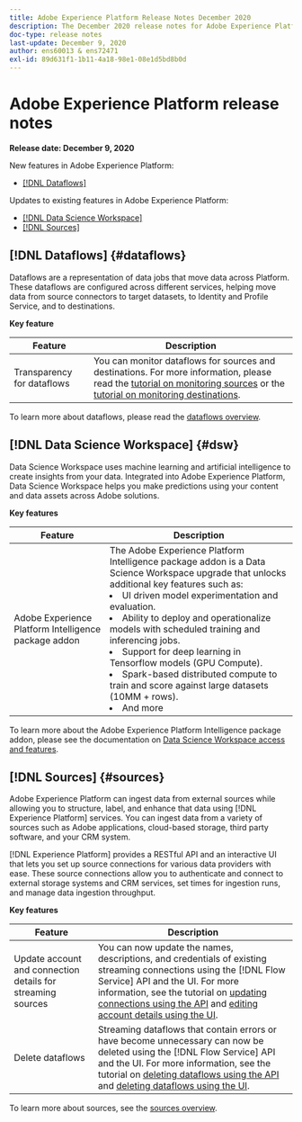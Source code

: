 ```yaml
---
title: Adobe Experience Platform Release Notes December 2020
description: The December 2020 release notes for Adobe Experience Platform.
doc-type: release notes
last-update: December 9, 2020
author: ens60013 & ens72471
exl-id: 89d631f1-1b11-4a18-98e1-08e1d5bd8b0d
---
```

# Adobe Experience Platform release notes 

**Release date: December 9, 2020**

New features in Adobe Experience Platform:

- [[!DNL Dataflows]](#dataflows)

Updates to existing features in Adobe Experience Platform:

- [[!DNL Data Science Workspace]](#dsw)
- [[!DNL Sources]](#sources)

## [!DNL Dataflows] {#dataflows}

Dataflows are a representation of data jobs that move data across Platform. These dataflows are configured across different services, helping move data from source connectors to target datasets, to Identity and Profile Service, and to destinations. 

**Key feature**

| Feature | Description |
| ------- | ----------- |
| Transparency for dataflows | You can monitor dataflows for sources and destinations. For more information, please read the [tutorial on monitoring sources](../../dataflows/ui/monitor-sources.md) or the [tutorial on monitoring destinations](../../dataflows/ui/monitor-destinations.md). |

To learn more about dataflows, please read the [dataflows overview](../../dataflows/home.md).

## [!DNL Data Science Workspace] {#dsw}

Data Science Workspace uses machine learning and artificial intelligence to create insights from your data. Integrated into Adobe Experience Platform, Data Science Workspace helps you make predictions using your content and data assets across Adobe solutions.

**Key features**

| Feature | Description|
| --- | ---|
| Adobe Experience Platform Intelligence package addon | The Adobe Experience Platform Intelligence package addon is a Data Science Workspace upgrade that unlocks additional key features such as: <li> UI driven model experimentation and evaluation.</li><li> Ability to deploy and operationalize models with scheduled training and inferencing jobs.</li><li> Support for deep learning in Tensorflow models (GPU Compute).</li><li> Spark-based distributed compute to train and score against large datasets (10MM + rows).</li><li>And more</li>|

To learn more about the Adobe Experience Platform Intelligence package addon, please see the documentation on [Data Science Workspace access and features](../../data-science-workspace/access-features-dsw.md).

## [!DNL Sources] {#sources}

Adobe Experience Platform can ingest data from external sources while allowing you to structure, label, and enhance that data using [!DNL Experience Platform] services. You can ingest data from a variety of sources such as Adobe applications, cloud-based storage, third party software, and your CRM system.

[!DNL Experience Platform] provides a RESTful API and an interactive UI that lets you set up source connections for various data providers with ease. These source connections allow you to authenticate and connect to external storage systems and CRM services, set times for ingestion runs, and manage data ingestion throughput.

**Key features**

| Feature | Description |
| ------- | ----------- |
| Update account and connection details for streaming sources | You can now update the names, descriptions, and credentials of existing streaming connections using the [!DNL Flow Service] API and the UI. For more information, see the tutorial on [updating connections using the API](../../sources/tutorials/api/update.md) and [editing account details using the UI](../../sources/tutorials/ui/monitor.md). |
| Delete dataflows | Streaming dataflows that contain errors or have become unnecessary can now be deleted using the [!DNL Flow Service] API and the UI. For more information, see the tutorial on [deleting dataflows using the API](../../sources/tutorials/api/delete-dataflows.md) and [deleting dataflows using the UI](../../sources/tutorials/ui/delete.md). |

To learn more about sources, see the [sources overview](../../sources/home.md).
